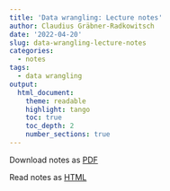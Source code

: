 ```yaml
---
title: 'Data wrangling: Lecture notes'
author: Claudius Gräbner-Radkowitsch
date: '2022-04-20'
slug: data-wrangling-lecture-notes
categories:
  - notes
tags:
  - data wrangling
output: 
  html_document:
    theme: readable
    highlight: tango
    toc: true
    toc_depth: 2
    number_sections: true
---
```


Download notes as [PDF](pubdir/pdfcontent.pdf)

Read notes as [HTML](pubdir/onlinecontent.html)
